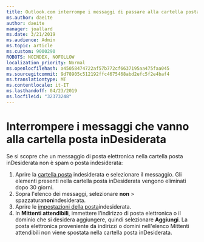 ```yaml
---
title: Outlook.com interrompe i messaggi di passare alla cartella posta indesiderata
ms.author: daeite
author: daeite
manager: joallard
ms.date: 3/21/2019
ms.audience: Admin
ms.topic: article
ms.custom: 9000290
ROBOTS: NOINDEX, NOFOLLOW
localization_priority: Normal
ms.openlocfilehash: a45058474722af57b772cf6637195aa475faa045
ms.sourcegitcommit: 9d78905c512192ffc4675468abd2efc5f2e4baf4
ms.translationtype: MT
ms.contentlocale: it-IT
ms.lasthandoff: 04/23/2019
ms.locfileid: "32373248"
---
```

# <a name="stop-messages-going-to-your-junk-email-folder"></a>Interrompere i messaggi che vanno alla cartella posta inDesiderata

Se si scopre che un messaggio di posta elettronica nella cartella posta inDesiderata non è spam o posta indesiderata:

1. Aprire la [cartella posta](https://outlook.live.com/mail/junkemail) indesiderata e selezionare il messaggio. Gli elementi presenti nella cartella posta inDesiderata vengono eliminati dopo 30 giorni.
1. Sopra l'elenco dei messaggi, selezionare **non** > spazzatura**non**indesiderata.
1. Aprire le [impostazioni della posta](https://go.microsoft.com/fwlink/?linkid=2035804)indesiderata.
1. In **Mittenti attendibili**, immettere l'indirizzo di posta elettronica o il dominio che si desidera aggiungere, quindi selezionare **Aggiungi**. La posta elettronica proveniente da indirizzi o domini nell'elenco Mittenti attendibili non viene spostata nella cartella posta inDesiderata.